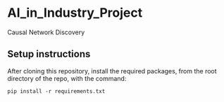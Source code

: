 # AI_in_Industry_Project
Causal Network Discovery

## Setup instructions
After cloning this repository, install the required packages, from the root directory of the repo, with the command:

```commandline
pip install -r requirements.txt
```
